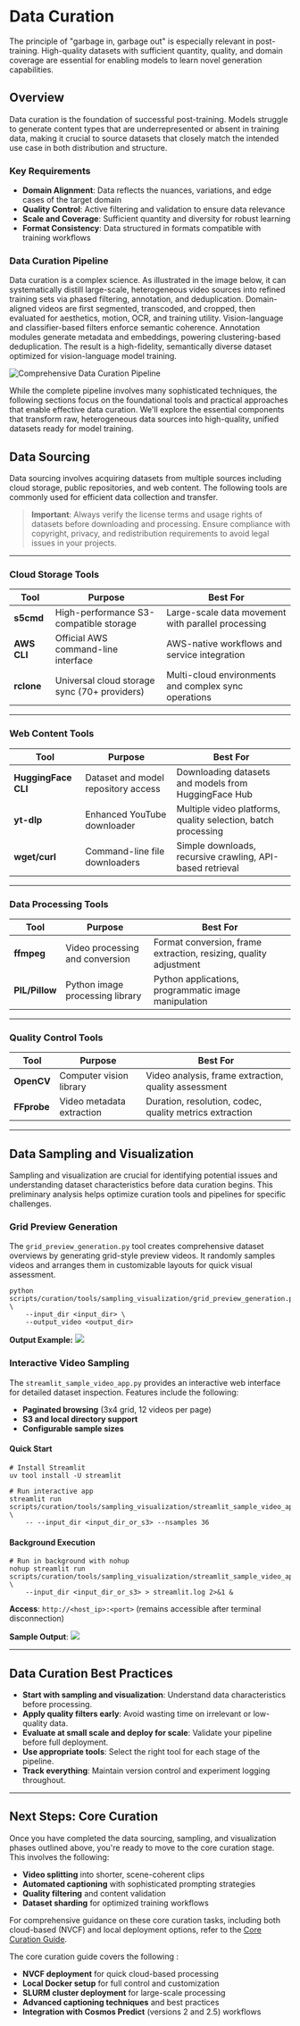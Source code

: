 # Data Curation

The principle of "garbage in, garbage out" is especially relevant in post-training. High-quality datasets with sufficient quantity, quality, and domain coverage are essential for enabling models to learn novel generation capabilities.

## Overview

Data curation is the foundation of successful post-training. Models struggle to generate content types that are underrepresented or absent in training data, making it crucial to source datasets that closely match the intended use case in both distribution and structure.

### Key Requirements

- **Domain Alignment**: Data reflects the nuances, variations, and edge cases of the target domain
- **Quality Control**: Active filtering and validation to ensure data relevance
- **Scale and Coverage**: Sufficient quantity and diversity for robust learning
- **Format Consistency**: Data structured in formats compatible with training workflows

### Data Curation Pipeline

Data curation is a complex science. As illustrated in the image below, it can systematically distill large-scale, heterogeneous video sources into refined training sets via phased filtering, annotation, and deduplication. Domain-aligned videos are first segmented, transcoded, and cropped, then evaluated for aesthetics, motion, OCR, and training utility. Vision-language and classifier-based filters enforce semantic coherence. Annotation modules generate metadata and embeddings, powering clustering-based deduplication. The result is a high-fidelity, semantically diverse dataset optimized for vision-language model training.

![Comprehensive Data Curation Pipeline](images/data_curation_pipeline.png)

While the complete pipeline involves many sophisticated techniques, the following sections focus on the foundational tools and practical approaches that enable effective data curation. We'll explore the essential components that transform raw, heterogeneous data sources into high-quality, unified datasets ready for model training.

## Data Sourcing

Data sourcing involves acquiring datasets from multiple sources including cloud storage, public repositories, and web content. The following tools are commonly used for efficient data collection and transfer.

> **Important**: Always verify the license terms and usage rights of datasets before downloading and processing. Ensure compliance with copyright, privacy, and redistribution requirements to avoid legal issues in your projects.

---

### **Cloud Storage Tools**

| Tool | Purpose | Best For |
|------|---------|----------|
| **s5cmd** | High-performance S3-compatible storage | Large-scale data movement with parallel processing |
| **AWS CLI** | Official AWS command-line interface | AWS-native workflows and service integration |
| **rclone** | Universal cloud storage sync (70+ providers) | Multi-cloud environments and complex sync operations |

---

### **Web Content Tools**

| Tool | Purpose | Best For |
|------|---------|----------|
| **HuggingFace CLI** | Dataset and model repository access | Downloading datasets and models from HuggingFace Hub |
| **yt-dlp** | Enhanced YouTube downloader | Multiple video platforms, quality selection, batch processing |
| **wget/curl** | Command-line file downloaders | Simple downloads, recursive crawling, API-based retrieval |

---

### **Data Processing Tools**

| Tool | Purpose | Best For |
|------|---------|----------|
| **ffmpeg** | Video processing and conversion | Format conversion, frame extraction, resizing, quality adjustment |
| **PIL/Pillow** | Python image processing library | Python applications, programmatic image manipulation |

---

### **Quality Control Tools**

| Tool | Purpose | Best For |
|------|---------|----------|
| **OpenCV** | Computer vision library | Video analysis, frame extraction, quality assessment |
| **FFprobe** | Video metadata extraction | Duration, resolution, codec, quality metrics extraction |

---

## Data Sampling and Visualization

Sampling and visualization are crucial for identifying potential issues and understanding dataset characteristics before data curation begins. This preliminary analysis helps optimize curation tools and pipelines for specific challenges.

### Grid Preview Generation

The `grid_preview_generation.py` tool creates comprehensive dataset overviews by generating grid-style preview videos. It randomly samples videos and arranges them in customizable layouts for quick visual assessment.

```shell
python scripts/curation/tools/sampling_visualization/grid_preview_generation.py \
    --input_dir <input_dir> \
    --output_video <output_dir>
```

**Output Example:**
![](images/grid_preview.png)

### Interactive Video Sampling

The `streamlit_sample_video_app.py` provides an interactive web interface for detailed dataset inspection. Features include the following:

- **Paginated browsing** (3x4 grid, 12 videos per page)
- **S3 and local directory support**
- **Configurable sample sizes**

#### Quick Start

```shell
# Install Streamlit
uv tool install -U streamlit

# Run interactive app
streamlit run scripts/curation/tools/sampling_visualization/streamlit_sample_video_app.py \
    -- --input_dir <input_dir_or_s3> --nsamples 36
```

#### Background Execution

```shell
# Run in background with nohup
nohup streamlit run scripts/curation/tools/sampling_visualization/streamlit_sample_video_app.py \
    --input_dir <input_dir_or_s3> > streamlit.log 2>&1 &
```

**Access**: `http://<host_ip>:<port>` (remains accessible after terminal disconnection)

**Sample Output**:
![](images/video_preview.png)

---

## Data Curation Best Practices

- **Start with sampling and visualization**: Understand data characteristics before processing.
- **Apply quality filters early**: Avoid wasting time on irrelevant or low-quality data.
- **Evaluate at small scale and deploy for scale**: Validate your pipeline before full deployment.
- **Use appropriate tools**: Select the right tool for each stage of the pipeline.
- **Track everything**: Maintain version control and experiment logging throughout.

---

## Next Steps: Core Curation

Once you have completed the data sourcing, sampling, and visualization phases outlined above, you're ready to move to the core curation stage. This involves the following:

- **Video splitting** into shorter, scene-coherent clips
- **Automated captioning** with sophisticated prompting strategies
- **Quality filtering** and content validation
- **Dataset sharding** for optimized training workflows

For comprehensive guidance on these core curation tasks, including both cloud-based (NVCF) and local deployment options, refer to the [Core Curation Guide](core_curation.md).

The core curation guide covers the following :

- **NVCF deployment** for quick cloud-based processing
- **Local Docker setup** for full control and customization
- **SLURM cluster deployment** for large-scale processing
- **Advanced captioning techniques** and best practices
- **Integration with Cosmos Predict** (versions 2 and 2.5) workflows
